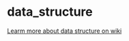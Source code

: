 # data_structure
[Learm more about data structure on wiki](https://github.com/Maazil3861/data_structure/wiki)
